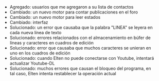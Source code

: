 - Agregado: usuarios que me agregaron a su lista de contactos
- Cambiado: un nuevo motor para contar publicaciones en el foro
- Cambiado: un nuevo motor para leer estados
- Cambiado: interfaz
- Solucionado: un error que causaba que la palabra "LINEA" se leyera en cada nueva línea de texto
- Solucionado: errores relacionados con el almacenamiento en búfer de líneas y caracteres en cuadros de edición
- Solucionado: error que causaba que muchos caracteres se unieran en uno en los cuadros de edición
- Solucionado: cuando Elten no puede conectarse con Youtube, intentará actualizar Youtube-DL
- Solucionado: muchos errores que causan el bloqueo del programa, en tal caso, Elten intenta restablecer la operación actual